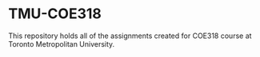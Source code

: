 # TMU-COE318
This repository holds all of the assignments created for COE318 course at Toronto Metropolitan University.
